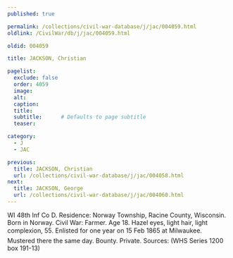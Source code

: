 ```yaml
---
published: true

permalink: /collections/civil-war-database/j/jac/004059.html
oldlink: /CivilWar/db/j/jac/004059.html

oldid: 004059

title: JACKSON, Christian

pagelist:
  exclude: false
  order: 4059
  image: 
  alt:
  caption:
  title:
  subtitle:      # Defaults to page subtitle
  teaser:

category: 
  - J 
  - JAC

previous:
  title: JACKSON, Christian
  url: /collections/civil-war-database/j/jac/004058.html  
next:
  title: JACKSON, George
  url: /collections/civil-war-database/j/jac/004060.html   
---
```

WI 48th Inf Co D. Residence: Norway Township, Racine County, Wisconsin. Born in Norway. Civil War: Farmer. Age 18. Hazel eyes, light hair, light complexion, 5&#146;5&#148;. Enlisted for one year on 15 Feb 1865 at Milwaukee. Mustered there the same day. Bounty. Private. Sources: (WHS Series 1200 box 191-13)